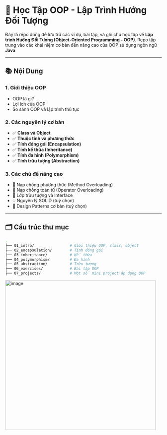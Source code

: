# 📘 Học Tập OOP - Lập Trình Hướng Đối Tượng

Đây là repo dùng để lưu trữ các ví dụ, bài tập, và ghi chú học tập về **Lập trình Hướng Đối Tượng (Object-Oriented Programming - OOP)**. Repo tập trung vào các khái niệm cơ bản đến nâng cao của OOP sử dụng ngôn ngữ **Java** 

---

## 📚 Nội Dung

### 1. Giới thiệu OOP
- OOP là gì?
- Lợi ích của OOP
- So sánh OOP và lập trình thủ tục

### 2. Các nguyên lý cơ bản
- ✅ **Class và Object**
- ✅ **Thuộc tính và phương thức**
- ✅ **Tính đóng gói (Encapsulation)**
- ✅ **Tính kế thừa (Inheritance)**
- ✅ **Tính đa hình (Polymorphism)**
- ✅ **Tính trừu tượng (Abstraction)**

### 3. Các chủ đề nâng cao
- 🔁 Nạp chồng phương thức (Method Overloading)
- 🧱 Nạp chồng toán tử (Operator Overloading)
- 🧬 Lớp trừu tượng và Interface
- 💡 Nguyên lý SOLID (tuỳ chọn)
- 🔧 Design Patterns cơ bản (tuỳ chọn)

---

## 🗂 Cấu trúc thư mục

```bash
.
├── 01_intro/                # Giới thiệu OOP, class, object
├── 02_encapsulation/        # Tính đóng gói
├── 03_inheritance/          # Kế thừa
├── 04_polymorphism/         # Đa hình
├── 05_abstraction/          # Trừu tượng
├── 06_exercises/            # Bài tập OOP
├── 07_projects/             # Một số mini project áp dụng OOP

```

<img width="484" height="483" alt="image" src="https://github.com/user-attachments/assets/1c429713-90ba-47f7-b23f-70fd0df1e29c" />
